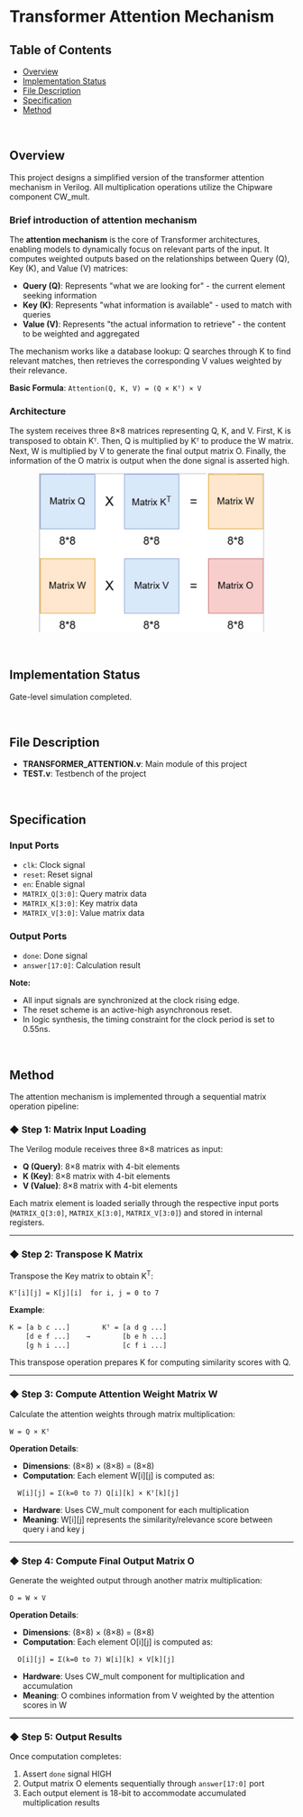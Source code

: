 # Transformer Attention Mechanism

## Table of Contents
- [Overview](#overview)
- [Implementation Status](#implementation-status)
- [File Description](#file-description)
- [Specification](#specification)
- [Method](#method)

&nbsp;

## Overview

This project designs a simplified version of the transformer attention mechanism in Verilog. All multiplication operations utilize the Chipware component CW_mult.

### Brief introduction of attention mechanism

The **attention mechanism** is the core of Transformer architectures, enabling models to dynamically focus on relevant parts of the input. It computes weighted outputs based on the relationships between Query (Q), Key (K), and Value (V) matrices:

- **Query (Q)**: Represents "what we are looking for" - the current element seeking information
- **Key (K)**: Represents "what information is available" - used to match with queries
- **Value (V)**: Represents "the actual information to retrieve" - the content to be weighted and aggregated

The mechanism works like a database lookup: Q searches through K to find relevant matches, then retrieves the corresponding V values weighted by their relevance.


**Basic Formula**: `Attention(Q, K, V) = (Q × Kᵀ) × V`

### Architecture

The system receives three 8×8 matrices representing Q, K, and V. First, K is transposed to obtain Kᵀ. Then, Q is multiplied by Kᵀ to produce the W matrix. Next, W is multiplied by V to generate the final output matrix O. Finally, the information of the O matrix is output when the done signal is asserted high.

<div align="center">

<img src="media/image1.png" alt="Transformer Attention Mechanism Architecture" width="400"/>

</div>

&nbsp;

## Implementation Status

Gate-level simulation completed.

&nbsp;

## File Description

- **TRANSFORMER_ATTENTION.v**: Main module of this project
- **TEST.v**: Testbench of the project

&nbsp;

## Specification

### Input Ports
- `clk`: Clock signal
- `reset`: Reset signal
- `en`: Enable signal
- `MATRIX_Q[3:0]`: Query matrix data
- `MATRIX_K[3:0]`: Key matrix data
- `MATRIX_V[3:0]`: Value matrix data

### Output Ports
- `done`: Done signal
- `answer[17:0]`: Calculation result


**Note:** 
- All input signals are synchronized at the clock rising edge.
- The reset scheme is an active-high asynchronous reset.
- In logic synthesis, the timing constraint for the clock period is set to 0.55ns.

&nbsp;

## Method

The attention mechanism is implemented through a sequential matrix operation pipeline:

### ◆ Step 1: Matrix Input Loading

The Verilog module receives three 8×8 matrices as input:
- **Q (Query)**: 8×8 matrix with 4-bit elements
- **K (Key)**: 8×8 matrix with 4-bit elements
- **V (Value)**: 8×8 matrix with 4-bit elements

Each matrix element is loaded serially through the respective input ports (`MATRIX_Q[3:0]`, `MATRIX_K[3:0]`, `MATRIX_V[3:0]`) and stored in internal registers.

---

### ◆ Step 2: Transpose K Matrix

Transpose the Key matrix to obtain K<sup>T</sup>:
```
Kᵀ[i][j] = K[j][i]  for i, j = 0 to 7
```

**Example**:
```
K = [a b c ...]        Kᵀ = [a d g ...]
    [d e f ...]    →        [b e h ...]
    [g h i ...]             [c f i ...]
```

This transpose operation prepares K for computing similarity scores with Q.

---

### ◆ Step 3: Compute Attention Weight Matrix W

Calculate the attention weights through matrix multiplication:
```
W = Q × Kᵀ
```

**Operation Details**:
- **Dimensions**: (8×8) × (8×8) = (8×8)
- **Computation**: Each element W[i][j] is computed as:
```
  W[i][j] = Σ(k=0 to 7) Q[i][k] × Kᵀ[k][j]
```
- **Hardware**: Uses CW_mult component for each multiplication
- **Meaning**: W[i][j] represents the similarity/relevance score between query i and key j

---

### ◆ Step 4: Compute Final Output Matrix O

Generate the weighted output through another matrix multiplication:
```
O = W × V
```

**Operation Details**:
- **Dimensions**: (8×8) × (8×8) = (8×8)
- **Computation**: Each element O[i][j] is computed as:
```
  O[i][j] = Σ(k=0 to 7) W[i][k] × V[k][j]
```
- **Hardware**: Uses CW_mult component for multiplication and accumulation
- **Meaning**: O combines information from V weighted by the attention scores in W

---

### ◆ Step 5: Output Results

Once computation completes:
1. Assert `done` signal HIGH
2. Output matrix O elements sequentially through `answer[17:0]` port
3. Each output element is 18-bit to accommodate accumulated multiplication results
